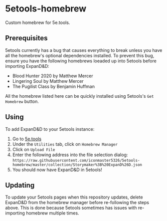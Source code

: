 # 5etools-homebrew
Custom homebrew for 5e.tools.

## Prerequisites

5etools currently has a bug that causes everything to break unless you have all the homebrew's optional dependencies installed. To prevent this bug, ensure you have the following homebrews loeaded up into 5etools before importing ExpanD&D:

- Blood Hunter 2020 by Matthew Mercer
- Lingering Soul by Matthew Mercer
- The Pugilist Class by Benjamin Huffman

All the homebrew listed here can be quickly installed using 5etools's `Get Homebrew` button.

## Using

To add ExpanD&D to your 5etools instance:

1. Go to [5e.tools](https://5e.tools/)
2. Under the `Utilities` tab, click on `Homebrew Manager`
3. Click on `Upload File`
4. Enter the following address into the file selection dialog: `https://raw.githubusercontent.com/iconmaster5326/5etools-homebrew/master/collection/Storymaker%3B%20ExpanD%26D.json`
5. You should now have ExpanD&D in 5etools!

## Updating

To update your 5etools pages when this repository updates, delete ExpanD&D from the homebrew manager before re-following the steps above. This is done because 5etools sometimes has issues with re-importing homebrew multiple times.
